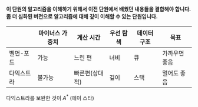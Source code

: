 #### 이 단원의 알고리즘을 이해하기 위해서 이전 단원에서 배웠던 내용들을 결합해야 합니다. 좀 더 심화된 버전으로 알고리즘에 대해 깊이 이해할 수 있는 단원입니다.

|   | 마이너스 가중치 | 계산 시간 | 우선 탐색 | 데이터 구조 | 목표 |
| --- | ------------- | -------- | --------- | ----------- | ---- |
|벨먼-포드| 가능 |    느린 편  |   너비      | 큐         | 가까우면 좋음|
|다익스트라| 불가능| 빠른편(상대적)| 깊이 | 스택| 멀어도 좋음|

다익스트라를 보완한 것이 $A^*$ (에이 스타)
